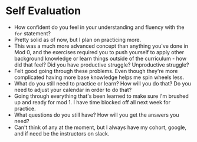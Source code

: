 # Self Evaluation

- How confident do you feel in your understanding and fluency with the `for` statement?
- Pretty solid as of now, but I plan on practicing more. 
- This was a much more advanced concept than anything you've done in Mod 0, and the exercises required you to push yourself to apply other background knowledge or learn things outside of the curriculum - how did that feel? Did you have productive struggle? Unproductive struggle?
- Felt good going through these problems. Even though they're more complicated having more base knowledge helps me spin wheels less.
- What do you still need to practice or learn? How will you do that? Do you need to adjust your calendar in order to do that?
- Going through everything that's been learned to make sure I'm brushed up and ready for mod 1. I have time blocked off all next week for practice.
- What questions do you still have? How will you get the answers you need?
- Can't think of any at the moment, but I always have my cohort, google, and if need be the instructors on slack. 
